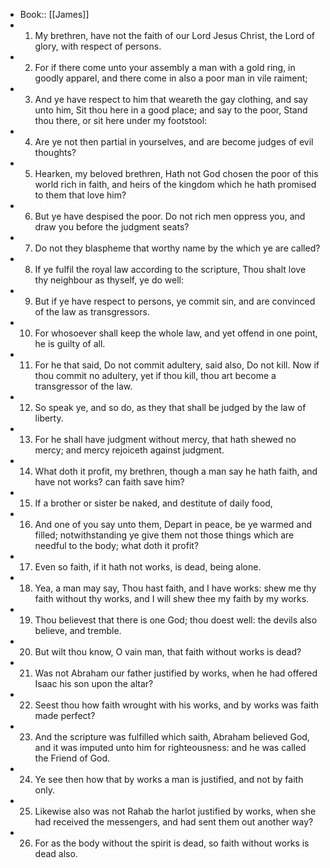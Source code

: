 - Book:: [[James]]
- 1. My brethren, have not the faith of our Lord Jesus Christ, the Lord of glory, with respect of persons.
- 2. For if there come unto your assembly a man with a gold ring, in goodly apparel, and there come in also a poor man in vile raiment;
- 3. And ye have respect to him that weareth the gay clothing, and say unto him, Sit thou here in a good place; and say to the poor, Stand thou there, or sit here under my footstool:
- 4. Are ye not then partial in yourselves, and are become judges of evil thoughts?
- 5. Hearken, my beloved brethren, Hath not God chosen the poor of this world rich in faith, and heirs of the kingdom which he hath promised to them that love him?
- 6. But ye have despised the poor. Do not rich men oppress you, and draw you before the judgment seats?
- 7. Do not they blaspheme that worthy name by the which ye are called?
- 8. If ye fulfil the royal law according to the scripture, Thou shalt love thy neighbour as thyself, ye do well:
- 9. But if ye have respect to persons, ye commit sin, and are convinced of the law as transgressors.
- 10. For whosoever shall keep the whole law, and yet offend in one point, he is guilty of all.
- 11. For he that said, Do not commit adultery, said also, Do not kill. Now if thou commit no adultery, yet if thou kill, thou art become a transgressor of the law.
- 12. So speak ye, and so do, as they that shall be judged by the law of liberty.
- 13. For he shall have judgment without mercy, that hath shewed no mercy; and mercy rejoiceth against judgment.
- 14. What doth it profit, my brethren, though a man say he hath faith, and have not works? can faith save him?
- 15. If a brother or sister be naked, and destitute of daily food,
- 16. And one of you say unto them, Depart in peace, be ye warmed and filled; notwithstanding ye give them not those things which are needful to the body; what doth it profit?
- 17. Even so faith, if it hath not works, is dead, being alone.
- 18. Yea, a man may say, Thou hast faith, and I have works: shew me thy faith without thy works, and I will shew thee my faith by my works.
- 19. Thou believest that there is one God; thou doest well: the devils also believe, and tremble.
- 20. But wilt thou know, O vain man, that faith without works is dead?
- 21. Was not Abraham our father justified by works, when he had offered Isaac his son upon the altar?
- 22. Seest thou how faith wrought with his works, and by works was faith made perfect?
- 23. And the scripture was fulfilled which saith, Abraham believed God, and it was imputed unto him for righteousness: and he was called the Friend of God.
- 24. Ye see then how that by works a man is justified, and not by faith only.
- 25. Likewise also was not Rahab the harlot justified by works, when she had received the messengers, and had sent them out another way?
- 26. For as the body without the spirit is dead, so faith without works is dead also.
